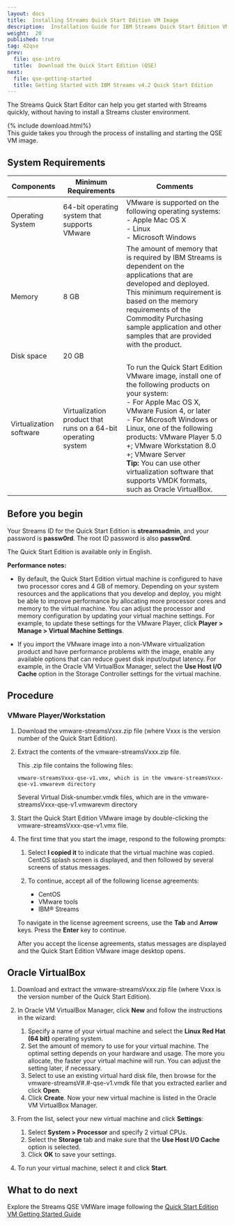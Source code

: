 ```yaml
---
layout: docs
title:  Installing Streams Quick Start Edition VM Image
description:  Installation Guide for IBM Streams Quick Start Edition VM
weight:  20
published: true
tag: 42qse
prev:
  file: qse-intro
  title:  Download the Quick Start Edition (QSE)
next:
  file: qse-getting-started
  title: Getting Started with IBM Streams v4.2 Quick Start Edition
---
```


The Streams Quick Start Editor can help you get started with Streams quickly, without having to install a Streams cluster environment.

{% include download.html%}
<br>
This guide takes you through the process of installing and starting the QSE VM image.

## System Requirements

| Components  | Minimum Requirements | Comments |
| ----------- | -------------------- | -------------|
| Operating System  | 64-bit operating system that supports VMware  | VMware is supported on the following operating systems: <br>- Apple Mac OS X <br>- Linux <br>- Microsoft Windows
| Memory	  |8 GB	                 |The amount of memory that is required by IBM Streams is dependent on the applications that are developed and deployed.  This minimum requirement is based on the memory requirements of the Commodity Purchasing sample application and other samples that are provided with the product.     
| Disk space  | 20 GB |  |
| Virtualization software | Virtualization product that runs on a 64-bit operating system	| To run the Quick Start Edition VMware image, install one of the following products on your system:<br>- For Apple Mac OS X, VMware Fusion 4, or later<br>- For Microsoft Windows or Linux, one of the following products:  VMware Player 5.0 +; VMware Workstation 8.0 +; VMware Server <br>**Tip:** You can use other virtualization software that supports VMDK formats, such as Oracle VirtualBox.

## Before you begin

Your Streams ID for the Quick Start Edition is **streamsadmin**, and your password is **passw0rd**. The root ID password is also **passw0rd**.

The Quick Start Edition is available only in English.

**Performance notes:**

* By default, the Quick Start Edition virtual machine is configured to have two processor cores and 4 GB of memory. Depending on your system resources and the applications that you develop and deploy, you might be able to improve performance by allocating more processor cores and memory to the virtual machine. You can adjust the processor and memory configuration by updating your virtual machine settings. For example, to update these settings for the VMware Player, click **Player > Manage > Virtual Machine Settings**.

* If you import the VMware image into a non-VMware virtualization product and have performance problems with the image, enable any available options that can reduce guest disk input/output latency. For example, in the Oracle VM VirtualBox Manager, select the **Use Host I/O Cache** option in the Storage Controller settings for the virtual machine.

## Procedure

### VMware Player/Workstation

1.  Download the vmware-streamsVxxx.zip file (where Vxxx is the version number of the Quick Start Edition).

1.  Extract the contents of the vmware-streamsVxxx.zip file.

    This .zip file contains the following files:

    ~~~~~~
    vmware-streamsVxxx-qse-v1.vmx, which is in the vmware-streamsVxxx-qse-v1.vmwarevm directory
    ~~~~~~

    Several Virtual Disk-snumber.vmdk files, which are in the vmware-streamsVxxx-qse-v1.vmwarevm directory

1.  Start the Quick Start Edition VMware image by double-clicking the vmware-streamsVxxx-qse-v1.vmx file.

1.  The first time that you start the image, respond to the following prompts:

    1.  Select **I copied it** to indicate that the virtual machine was copied. CentOS splash screen is displayed, and then followed by several screens of status messages.

    1.  To continue, accept all of the following license agreements:

        * CentOS
        * VMware tools
        * IBM® Streams

    To navigate in the license agreement screens, use the **Tab** and **Arrow** keys. Press the **Enter** key to continue.

    After you accept the license agreements, status messages are displayed and the Quick Start Edition VMware image desktop opens.

## Oracle VirtualBox

1. Download and extract the vmware-streamsVxxx.zip file (where Vxxx is the version number of the Quick Start Edition).

1. In Oracle VM VirtualBox Manager, click **New** and follow the instructions in the wizard:
    1. Specify a name of your virtual machine and select the **Linux Red Hat (64 bit)** operating system.
    1. Set the amount of memory to use for your virtual machine. The optimal setting depends on your hardware and usage. The more you allocate, the faster your virtual machine will run. You can adjust the setting later, if necessary.
    1. Select to use an existing virtual hard disk file, then browse for the vmware-streamsV#.#-qse-v1.vmdk file that you extracted earlier and click **Open**.
    1. Click **Create**. Now your new virtual machine is listed in the Oracle VM VirtualBox Manager.

1.  From the list, select your new virtual machine and click **Settings**:
    1. Select **System > Processor** and specify 2 virtual CPUs.
    1. Select the **Storage** tab and make sure that the **Use Host I/O Cache** option is selected.
    1. Click **OK** to save your settings.

1. To run your virtual machine, select it and click **Start**.


## What to do next

Explore the Streams QSE VMWare image following the [Quick Start Edition VM Getting Started Guide](/sx43/docs/4.2/qse-getting-started/)
